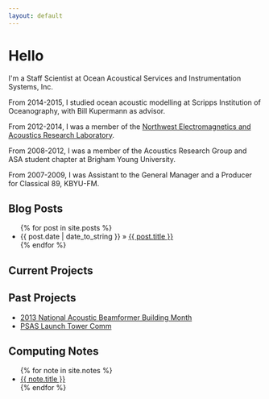 ```yaml
---
layout: default
---
```


# Hello
I'm a Staff Scientist at Ocean Acoustical Services and Instrumentation Systems, Inc.

From 2014-2015, I studied ocean acoustic modelling at Scripps Institution of Oceanography, with Bill Kupermann as advisor.

From 2012-2014, I was a member of the [Northwest Electromagnetics and Acoustics Research Laboratory](http://nearlab.ece.pdx.edu).

From 2008-2012, I was a member of the Acoustics Research Group and ASA student chapter at Brigham Young University.

From 2007-2009, I was Assistant to the General Manager and a Producer for Classical 89, KBYU-FM.


## Blog Posts
<ul class="posts">
{% for post in site.posts %}
<li><span>{{ post.date | date_to_string }}</span> &raquo; <a href="{{ post.url }}">{{ post.title }}</a></li>
{% endfor %}
</ul>


## Current Projects
<ul class="posts">

</ul>

## Past Projects
<ul class="posts">
  <li><a href="/nabebimo.html">2013 National Acoustic Beamformer Building Month</a></li>
  <li><a href="http://github.com/psas/launch-tower-comm">PSAS Launch Tower Comm</a></li>
</ul>


## Computing Notes
<ul class="posts">
{% for note in site.notes %}
<li><a href="{{ note.url }}">{{ note.title }}</a></li>
{% endfor %}
</ul>

